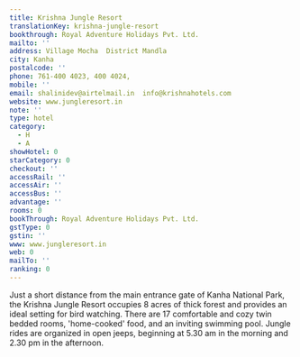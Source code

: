 ```yaml
---
title: Krishna Jungle Resort
translationKey: krishna-jungle-resort
bookthrough: Royal Adventure Holidays Pvt. Ltd.
mailto: ''
address: Village Mocha  District Mandla
city: Kanha
postalcode: ''
phone: 761-400 4023, 400 4024,
mobile: ''
email: shalinidev@airtelmail.in  info@krishnahotels.com
website: www.jungleresort.in
note: ''
type: hotel
category:
  - H
  - A
showHotel: 0
starCategory: 0
checkout: ''
accessRail: ''
accessAir: ''
accessBus: ''
advantage: ''
rooms: 0
bookThrough: Royal Adventure Holidays Pvt. Ltd.
gstType: 0
gstin: ''
www: www.jungleresort.in
web: 0
mailTo: ''
ranking: 0
---
```













Just a short distance from the main entrance gate of Kanha National Park, the Krishna Jungle Resort occupies 8 acres of thick forest and provides an ideal setting for bird watching.     There are 17 comfortable and cozy twin bedded rooms, 'home-cooked' food, and an inviting swimming pool. Jungle rides are organized in open jeeps, beginning at 5.30 am in the morning and 2.30 pm in the afternoon.